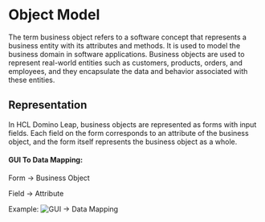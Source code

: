 # Object Model

The term business object refers to a software concept that represents a business entity with its attributes and methods.
It is used to model the business domain in software applications.
Business objects are used to represent real-world entities such as customers, products, orders, and employees, and they
encapsulate the data and behavior associated with these entities.

## Representation

In HCL Domino Leap, business objects are represented as forms with input fields. Each field on the form corresponds to
an attribute of the business object, and the form itself represents the business object as a whole.

#### GUI To Data Mapping:
Form -> Business Object

Field -> Attribute

Example:
![GUI -> Data Mapping](/gui_to_data_mapping.png)

